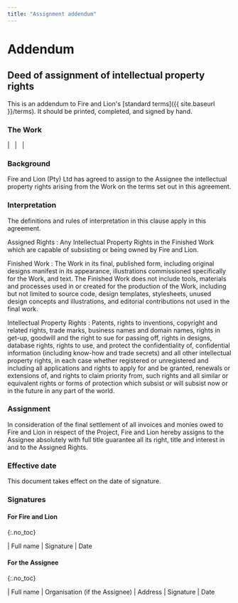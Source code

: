 ```yaml
---
title: "Assignment addendum"
---
```


# Addendum

## Deed of assignment of intellectual property rights

This is an addendum to Fire and Lion's [standard terms]({{ site.baseurl }}/terms). It should be printed, completed, and signed by hand.

### The Work

| &nbsp;
| &nbsp;
| &nbsp;

### Background

Fire and Lion (Pty) Ltd has agreed to assign to the Assignee the intellectual property rights arising from the Work on the terms set out in this agreement.

### Interpretation

The definitions and rules of interpretation in this clause apply in this agreement.

Assigned Rights
: Any Intellectual Property Rights in the Finished Work which are capable of subsisting or being owned by Fire and Lion.

Finished Work
: The Work in its final, published form, including original designs manifest in its appearance, illustrations commissioned specifically for the Work, and text. The Finished Work does not include tools, materials and processes used in or created for the production of the Work, including but not limited to source code, design templates, stylesheets, unused design concepts and illustrations, and editorial contributions not used in the final work.

Intellectual Property Rights
: Patents, rights to inventions, copyright and related rights, trade marks, business names and domain names, rights in get-up, goodwill and the right to sue for passing off, rights in designs, database rights, rights to use, and protect the confidentiality of, confidential information (including know-how and trade secrets) and all other intellectual property rights, in each case whether registered or unregistered and including all applications and rights to apply for and be granted, renewals or extensions of, and rights to claim priority from, such rights and all similar or equivalent rights or forms of protection which subsist or will subsist now or in the future in any part of the world.

### Assignment

In consideration of the final settlement of all invoices and monies owed to Fire and Lion in respect of the Project, Fire and Lion hereby assigns to the Assignee absolutely with full title guarantee all its right, title and interest in and to the Assigned Rights.

### Effective date

This document takes effect on the date of signature.

### Signatures

#### For Fire and Lion
{:.no_toc}

| Full name 
| Signature 
| Date

#### For the Assignee
{:.no_toc}

| Full name 
| Organisation (if the Assignee)
| Address
| Signature 
| Date
